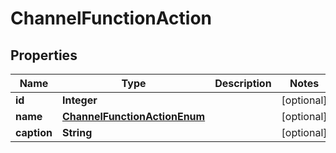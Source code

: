 
# ChannelFunctionAction

## Properties
Name | Type | Description | Notes
------------ | ------------- | ------------- | -------------
**id** | **Integer** |  |  [optional]
**name** | [**ChannelFunctionActionEnum**](ChannelFunctionActionEnum.md) |  |  [optional]
**caption** | **String** |  |  [optional]



